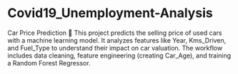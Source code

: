 # Covid19_Unemployment-Analysis
Car Price Prediction 🚗 This project predicts the selling price of used cars with a machine learning model. It analyzes features like Year, Kms_Driven, and Fuel_Type to understand their impact on car valuation. The workflow includes data cleaning, feature engineering (creating Car_Age), and training a Random Forest Regressor.

